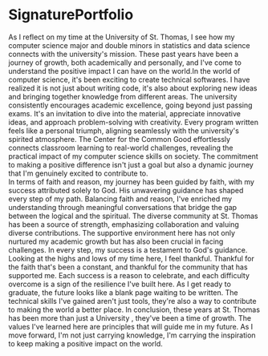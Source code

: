 # SignaturePortfolio

As I reflect on my time at the University of St. Thomas, I see how my computer science major and double minors in statistics and data science connects with the university's mission. These past years have been a journey of growth, both academically and personally, and I've come to understand the positive impact I can have on the world.In the world of computer science, it's been exciting to create technical softwares. I have realized it is not just about writing code, it's also about exploring new ideas and bringing together knowledge from different areas. 
The university consistently encourages academic excellence, going beyond just passing exams. It's an invitation to dive into the material, appreciate innovative ideas, and approach problem-solving with creativity. Every program written feels like a personal triumph, aligning seamlessly with the university's spirited atmosphere. The Center for the Common Good effortlessly connects classroom learning to real-world challenges, revealing the practical impact of my computer science skills on society. The commitment to making a positive difference isn't just a goal but also a dynamic journey that I'm genuinely excited to contribute to.	
In terms of faith and reason, my journey has been guided by faith, with my success attributed solely to God. His unwavering guidance has shaped every step of my path. Balancing faith and reason, I've enriched my understanding through meaningful conversations that bridge the gap between the logical and the spiritual. The diverse community at St. Thomas has been a source of strength, emphasizing collaboration and valuing diverse contributions. The supportive environment here has not only nurtured my academic growth but has also been crucial in facing challenges. In every step, my success is a testament to God's guidance.
Looking at the highs and lows of my time here, I feel thankful. Thankful for the faith that's been a constant, and thankful for the community that has supported me. Each success is a reason to celebrate, and each difficulty overcome is a sign of the resilience I've built here. As I get ready to graduate, the future looks like a blank page waiting to be written. The technical skills I've gained aren't just tools, they're also a way to contribute to making the world a better place. 
In conclusion, these years at St. Thomas has been more than just a University , they've been a time of growth. The values I've learned here are principles that will guide me in my future. As I move forward, I'm not just carrying knowledge, I'm carrying the inspiration to keep making a positive impact on the world.
